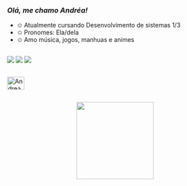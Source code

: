 ### *Olá, me chamo Andréa!*

-  ✩  Atualmente cursando Desenvolvimento de sistemas 1/3
-  ✩  Pronomes: Ela/dela
-  ✩  Amo música, jogos, manhuas e animes
##
<a href="https://www.instagram.com/andyy.__0/#" target="_blank"><img src="https://img.shields.io/badge/-Instagram-%23E4405F?style=for-the-badge&logo=instagram&logoColor=white" target="_blank"></a>
<a href="https://www.tiktok.com/@andy._891/#" target="_blank"><img src="https://img.shields.io/badge/TikTok-000000?style=for-the-badge&logo=tiktok&logoColor=white" target="_blank"></a>
<a href="https://open.spotify.com/user/bc79ertus2d0ykcqtd6t4nrol?si=e9f7fa8f9e3f4a8f/#" target="_blank"><img src="https://img.shields.io/badge/Spotify-1ED760?&style=for-the-badge&logo=spotify&logoColor=white" target="_blank"></a>

##
<img align="center" alt="Andrea-C" Height="30" width="40" src="https://cdn.jsdelivr.net/gh/devicons/devicon/icons/c/c-line.svg" />

##
<div align="center">
<a href="https://github.com/DiabolicxzAndrea">
 <img height="180em" src="https://github-readme-stats.vercel.app/api?username=DiabolicxzAndrea&show_icons=true&theme=graywhite&include_all_commits"/>
 


          
          
